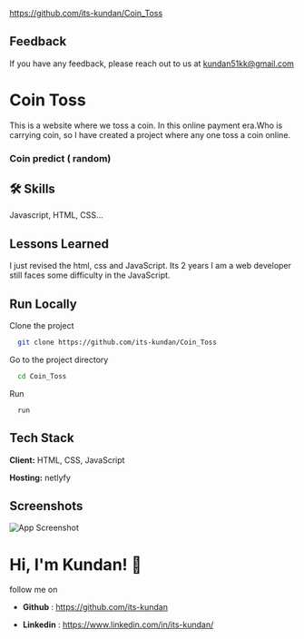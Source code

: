 https://github.com/its-kundan/Coin_Toss
## Feedback

If you have any feedback, please reach out to us at kundan51kk@gmail.com


# Coin Toss
This is a website where we toss a coin. In this online payment era.Who is carrying coin, so I have created a project where any one toss a coin online.


### Coin predict ( random)



## 🛠 Skills
Javascript, HTML, CSS...


## Lessons Learned

I just revised the html, css and JavaScript. Its 2 years I am a web developer still faces some difficulty in the JavaScript.


## Run Locally

Clone the project

```bash
  git clone https://github.com/its-kundan/Coin_Toss
```

Go to the project directory

```bash
  cd Coin_Toss
```
Run
``` 
  run 
```


## Tech Stack

**Client:** HTML, CSS, JavaScript

**Hosting:** netlyfy


## Screenshots

![App Screenshot](https://via.placeholder.com/468x300?text=App+Screenshot+Here)


# Hi, I'm Kundan! 👋
follow me on 
- **Github** : https://github.com/its-kundan

- **Linkedin** : https://www.linkedin.com/in/its-kundan/


